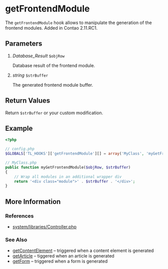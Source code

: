 # getFrontendModule


The `getFrontendModule` hook allows to manipulate the generation of the frontend modules. Added in Contao 2.11.RC1.


## Parameters 

1. *Database_Result* `$objRow`

	Database result of the frontend module.

2. *string* `$strBuffer`

	The generated frontend module buffer.



## Return Values 

Return `$strBuffer` or your custom modification.


## Example 

```php
<?php

// config.php
$GLOBALS['TL_HOOKS']['getFrontendModule'][] = array('MyClass', 'myGetFrontendModule');

// MyClass.php
public function myGetFrontendModule($objRow, $strBuffer)
{
	// Wrap all modules in an additional wrapper div
	return '<div class="module">' . $strBuffer . '</div>';
}
```


## More Information


### References

- [system/libraries/Controller.php](https://github.com/contao/core/blob/2.11.7/system/libraries/Controller.php#L361)


### See Also

- [getContentElement](getContentElement.md) – triggered when a content element is generated
- [getArticle](getArticle.md) – tiggered when an article is generated
- [getForm](getForm.md) – triggered when a form is generated
